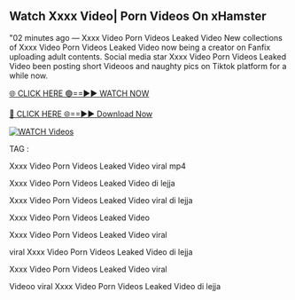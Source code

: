 ## Watch Xxxx Video| Porn Videos On xHamster


"02 minutes ago —  Xxxx Video Porn Videos Leaked Video New collections of   Xxxx Video Porn Videos Leaked Video now being a creator on Fanfix uploading adult contents. Social media star   Xxxx Video Porn Videos Leaked Video been posting short Videoos and naughty pics on Tiktok platform for a while now.


[🌐 CLICK HERE 🟢==►► WATCH NOW](https://cutt.ly/frqoNRnE)

[🔴 CLICK HERE 🌐==►► Download Now](https://cutt.ly/frqoNRnE)

[![WATCH Videos](https://i.imgur.com/dJHk4Zq.gif)](https://cutt.ly/frqoNRnE)


TAG :

Xxxx Video Porn Videos Leaked Video viral mp4

Xxxx Video Porn Videos Leaked Video di lejja

Xxxx Video Porn Videos Leaked Video viral di lejja

Xxxx Video Porn Videos Leaked Video

Xxxx Video Porn Videos Leaked Video viral

viral   Xxxx Video Porn Videos Leaked Video di lejja

Xxxx Video Porn Videos Leaked Video viral

Videoo viral   Xxxx Video Porn Videos Leaked Video di lejja

